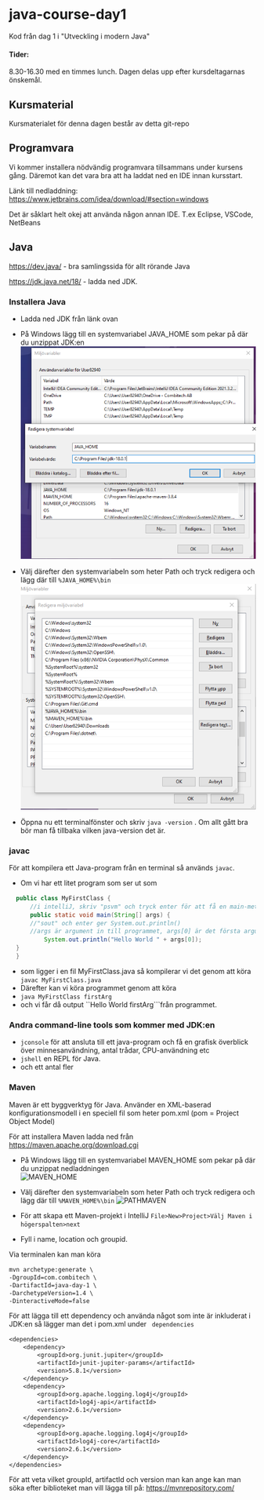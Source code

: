 # java-course-day1

Kod från dag 1 i "Utveckling i modern Java"


#### Tider:   
8.30-16.30 med en timmes lunch. Dagen delas upp efter kursdeltagarnas önskemål.
  

## Kursmaterial
Kursmaterialet för denna dagen består av detta git-repo


## Programvara
Vi kommer installera nödvändig programvara tillsammans under kursens gång. Däremot kan det vara bra att ha laddat 
ned en IDE innan kursstart.
   
Länk till nedladdning: https://www.jetbrains.com/idea/download/#section=windows 

Det är såklart helt okej att använda någon annan IDE. T.ex Eclipse, VSCode, NetBeans

## Java

https://dev.java/ - bra samlingssida för allt rörande Java

https://jdk.java.net/18/ - ladda ned JDK.

### Installera Java 
- Ladda ned JDK från länk ovan
- På Windows lägg till en systemvariabel JAVA_HOME som pekar på där du unzippat JDK:en   
  ![JAVA_HOME](javahome.PNG)

- Välj därefter den systemvariabeln som heter Path och tryck redigera och lägg där till ```%JAVA_HOME%\bin```  
  ![PATH](addjavatopath.PNG)
- Öppna nu ett terminalfönster och skriv ```java -version``` . Om allt gått bra bör man få tillbaka vilken java-version det är.


### javac
För att kompilera ett Java-program från en terminal så används ``javac``. 

- Om vi har ett litet program som ser ut som    
```java
  public class MyFirstClass {
      //i intelliJ, skriv "psvm" och tryck enter för att få en main-metod
      public static void main(String[] args) {
      //"sout" och enter ger System.out.println()
      //args är argument in till programmet, args[0] är det första argumentet
          System.out.println("Hello World " + args[0]);
  }
  }

```
- som ligger i en fil MyFirstClass.java så kompilerar vi det genom att köra   
 ```javac MyFirstClass.java```
- Därefter kan vi köra programmet genom att köra    
- ```java MyFirstClass firstArg```   
- och vi får då output ``Hello World firstArg```från programmet.

### Andra command-line tools som kommer med JDK:en   
- `jconsole` för att ansluta till ett java-program och få en grafisk överblick över minnesanvändning, antal trådar, CPU-användning etc 
- `jshell` en REPL för Java.
- och ett antal fler

### Maven
Maven är ett byggverktyg för Java. Använder en XML-baserad konfigurationsmodell i en speciell fil som heter pom.xml (pom = Project Object Model)

För att installera Maven ladda ned från https://maven.apache.org/download.cgi

- På Windows lägg till en systemvariabel MAVEN_HOME som pekar på där du unzippat nedladdningen   
    ![MAVEN_HOME](mavenhome.PNG)
- Välj därefter den systemvariabeln som heter Path och tryck redigera och lägg där till ```%MAVEN_HOME%\bin```
  ![PATHMAVEN](addmaventopath.PNG)


- För att skapa ett Maven-projekt i IntelliJ ```File>New>Project>Välj Maven i högerspalten>next```
- Fyll i name, location och groupid.

Via terminalen kan man köra    

```
mvn archetype:generate \
-DgroupId=com.combitech \
-DartifactId=java-day-1 \
-DarchetypeVersion=1.4 \
-DinteractiveMode=false
```

För att lägga till ett dependency och använda något som inte är inkluderat i JDK:en så lägger man det i pom.xml under `` dependencies``

    <dependencies>
        <dependency>
            <groupId>org.junit.jupiter</groupId>
            <artifactId>junit-jupiter-params</artifactId>
            <version>5.8.1</version>
        </dependency>
        <dependency>
            <groupId>org.apache.logging.log4j</groupId>
            <artifactId>log4j-api</artifactId>
            <version>2.6.1</version>
        </dependency>
        <dependency>
            <groupId>org.apache.logging.log4j</groupId>
            <artifactId>log4j-core</artifactId>
            <version>2.6.1</version>
        </dependency>
    </dependencies>


För att veta vilket groupId, artifactId och version man kan ange kan man söka efter biblioteket man vill lägga till på:
https://mvnrepository.com/





